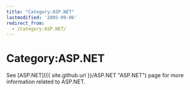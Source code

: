 ```yaml
---
title: "Category:ASP.NET"
lastmodified: '2005-09-06'
redirect_from:
  - /Category:ASP.NET/
---
```


Category:ASP.NET
================

See [ASP.NET]({{ site.github.url }}/ASP.NET "ASP.NET") page for more information related to ASP.NET.

